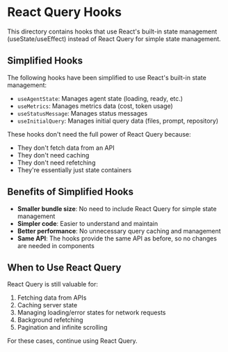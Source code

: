 # React Query Hooks

This directory contains hooks that use React's built-in state management (useState/useEffect) instead of React Query for simple state management.

## Simplified Hooks

The following hooks have been simplified to use React's built-in state management:

- `useAgentState`: Manages agent state (loading, ready, etc.)
- `useMetrics`: Manages metrics data (cost, token usage)
- `useStatusMessage`: Manages status messages
- `useInitialQuery`: Manages initial query data (files, prompt, repository)

These hooks don't need the full power of React Query because:
- They don't fetch data from an API
- They don't need caching
- They don't need refetching
- They're essentially just state containers

## Benefits of Simplified Hooks

- **Smaller bundle size**: No need to include React Query for simple state management
- **Simpler code**: Easier to understand and maintain
- **Better performance**: No unnecessary query caching and management
- **Same API**: The hooks provide the same API as before, so no changes are needed in components

## When to Use React Query

React Query is still valuable for:

1. Fetching data from APIs
2. Caching server state
3. Managing loading/error states for network requests
4. Background refetching
5. Pagination and infinite scrolling

For these cases, continue using React Query.